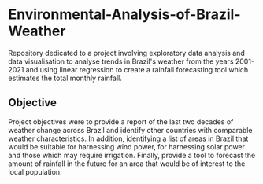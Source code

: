 # Environmental-Analysis-of-Brazil-Weather
Repository dedicated to a project involving exploratory data analysis and data visualisation to analyse trends in Brazil's weather from the years 2001-2021 and using linear regression to create a rainfall forecasting tool which estimates the total monthly rainfall.

## Objective
Project objectives were to provide a report of the last two decades of weather change across Brazil and identify other countries with comparable weather characteristics.
In addition, identifying a list of areas in Brazil that would be suitable for harnessing wind power, for harnessing solar power and those which may require irrigation.
Finally, provide a tool to forecast the amount of rainfall in the future for an area that would be of interest to the local population.
